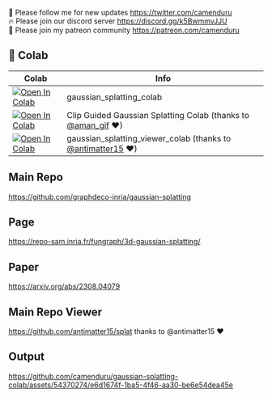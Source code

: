 🐣 Please follow me for new updates https://twitter.com/camenduru <br />
🔥 Please join our discord server https://discord.gg/k5BwmmvJJU <br />
🥳 Please join my patreon community https://patreon.com/camenduru <br />

## 🦒 Colab

| Colab | Info
| --- | --- |
[![Open In Colab](https://colab.research.google.com/assets/colab-badge.svg)](https://colab.research.google.com/github/camenduru/gaussian-splatting-colab/blob/main/gaussian_splatting_colab.ipynb) | gaussian_splatting_colab
[![Open In Colab](https://colab.research.google.com/assets/colab-badge.svg)](https://colab.research.google.com/drive/1YniEH63VfZPuRGTddviUvNH48cDaLqtg) | Clip Guided Gaussian Splatting Colab (thanks to [@aman_gif](https://twitter.com/aman_gif) ❤)
[![Open In Colab](https://colab.research.google.com/assets/colab-badge.svg)](https://colab.research.google.com/github/camenduru/gaussian-splatting-colab/blob/main/gaussian_splatting_viewer_colab.ipynb) | gaussian_splatting_viewer_colab (thanks to [@antimatter15](https://twitter.com/antimatter15) ❤)

## Main Repo
https://github.com/graphdeco-inria/gaussian-splatting

## Page
https://repo-sam.inria.fr/fungraph/3d-gaussian-splatting/

## Paper
https://arxiv.org/abs/2308.04079

## Main Repo Viewer
https://github.com/antimatter15/splat thanks to @antimatter15 ❤

## Output
https://github.com/camenduru/gaussian-splatting-colab/assets/54370274/e6d1674f-1ba5-4f46-aa30-be6e54dea45e
